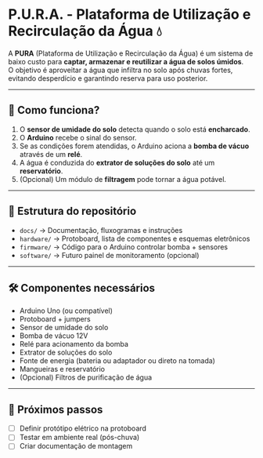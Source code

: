 # P.U.R.A. - Plataforma de Utilização e Recirculação da Água 💧

A **PURA** (Plataforma de Utilização e Recirculação da Água) é um sistema de baixo custo para **captar, armazenar e reutilizar a água de solos úmidos**.  
O objetivo é aproveitar a água que infiltra no solo após chuvas fortes, evitando desperdício e garantindo reserva para uso posterior.

---

## 🔧 Como funciona?
1. O **sensor de umidade do solo** detecta quando o solo está **encharcado**.
2. O **Arduino** recebe o sinal do sensor.
3. Se as condições forem atendidas, o Arduino aciona a **bomba de vácuo** através de um **relé**.
4. A água é conduzida do **extrator de soluções do solo** até um **reservatório**.
5. (Opcional) Um módulo de **filtragem** pode tornar a água potável.

---

## 📂 Estrutura do repositório
- `docs/` → Documentação, fluxogramas e instruções  
- `hardware/` → Protoboard, lista de componentes e esquemas eletrônicos  
- `firmware/` → Código para o Arduino controlar bomba + sensores  
- `software/` → Futuro painel de monitoramento (opcional)  

---

## 🛠️ Componentes necessários
- Arduino Uno (ou compatível)
- Protoboard + jumpers
- Sensor de umidade do solo
- Bomba de vácuo 12V
- Relé para acionamento da bomba
- Extrator de soluções do solo
- Fonte de energia (bateria ou adaptador ou direto na tomada)
- Mangueiras e reservatório
- (Opcional) Filtros de purificação de água

---

## 🚀 Próximos passos
- [ ] Definir protótipo elétrico na protoboard
- [ ] Testar em ambiente real (pós-chuva)
- [ ] Criar documentação de montagem
